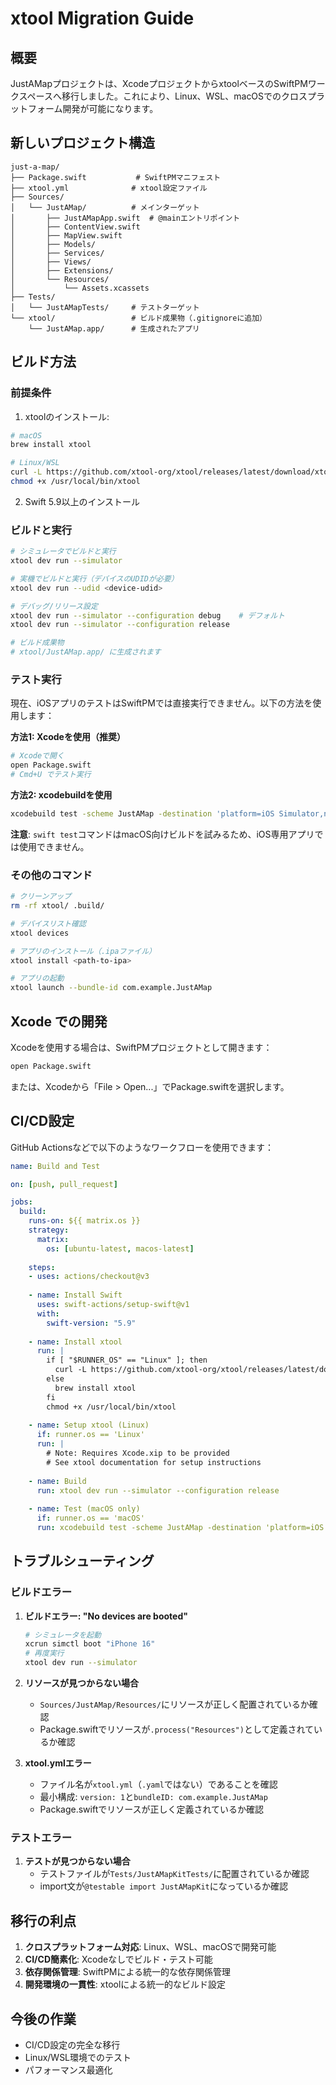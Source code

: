 # xtool Migration Guide

## 概要

JustAMapプロジェクトは、XcodeプロジェクトからxtoolベースのSwiftPMワークスペースへ移行しました。これにより、Linux、WSL、macOSでのクロスプラットフォーム開発が可能になります。

## 新しいプロジェクト構造

```
just-a-map/
├── Package.swift           # SwiftPMマニフェスト
├── xtool.yml              # xtool設定ファイル
├── Sources/
│   └── JustAMap/          # メインターゲット
│       ├── JustAMapApp.swift  # @mainエントリポイント
│       ├── ContentView.swift
│       ├── MapView.swift
│       ├── Models/
│       ├── Services/
│       ├── Views/
│       ├── Extensions/
│       └── Resources/
│           └── Assets.xcassets
├── Tests/
│   └── JustAMapTests/     # テストターゲット
└── xtool/                 # ビルド成果物（.gitignoreに追加）
    └── JustAMap.app/      # 生成されたアプリ
```

## ビルド方法

### 前提条件

1. xtoolのインストール:
```bash
# macOS
brew install xtool

# Linux/WSL
curl -L https://github.com/xtool-org/xtool/releases/latest/download/xtool-linux-x86_64 -o /usr/local/bin/xtool
chmod +x /usr/local/bin/xtool
```

2. Swift 5.9以上のインストール

### ビルドと実行

```bash
# シミュレータでビルドと実行
xtool dev run --simulator

# 実機でビルドと実行（デバイスのUDIDが必要）
xtool dev run --udid <device-udid>

# デバッグ/リリース設定
xtool dev run --simulator --configuration debug    # デフォルト
xtool dev run --simulator --configuration release

# ビルド成果物
# xtool/JustAMap.app/ に生成されます
```

### テスト実行

現在、iOSアプリのテストはSwiftPMでは直接実行できません。以下の方法を使用します：

**方法1: Xcodeを使用（推奨）**
```bash
# Xcodeで開く
open Package.swift
# Cmd+U でテスト実行
```

**方法2: xcodebuildを使用**
```bash
xcodebuild test -scheme JustAMap -destination 'platform=iOS Simulator,name=iPhone 16'
```

**注意**: `swift test`コマンドはmacOS向けビルドを試みるため、iOS専用アプリでは使用できません。

### その他のコマンド

```bash
# クリーンアップ
rm -rf xtool/ .build/

# デバイスリスト確認
xtool devices

# アプリのインストール（.ipaファイル）
xtool install <path-to-ipa>

# アプリの起動
xtool launch --bundle-id com.example.JustAMap
```

## Xcode での開発

Xcodeを使用する場合は、SwiftPMプロジェクトとして開きます：

```bash
open Package.swift
```

または、Xcodeから「File > Open...」でPackage.swiftを選択します。

## CI/CD設定

GitHub Actionsなどで以下のようなワークフローを使用できます：

```yaml
name: Build and Test

on: [push, pull_request]

jobs:
  build:
    runs-on: ${{ matrix.os }}
    strategy:
      matrix:
        os: [ubuntu-latest, macos-latest]
    
    steps:
    - uses: actions/checkout@v3
    
    - name: Install Swift
      uses: swift-actions/setup-swift@v1
      with:
        swift-version: "5.9"
    
    - name: Install xtool
      run: |
        if [ "$RUNNER_OS" == "Linux" ]; then
          curl -L https://github.com/xtool-org/xtool/releases/latest/download/xtool-linux-x86_64 -o /usr/local/bin/xtool
        else
          brew install xtool
        fi
        chmod +x /usr/local/bin/xtool
    
    - name: Setup xtool (Linux)
      if: runner.os == 'Linux'
      run: |
        # Note: Requires Xcode.xip to be provided
        # See xtool documentation for setup instructions
    
    - name: Build
      run: xtool dev run --simulator --configuration release
    
    - name: Test (macOS only)
      if: runner.os == 'macOS'
      run: xcodebuild test -scheme JustAMap -destination 'platform=iOS Simulator,name=iPhone 16'
```

## トラブルシューティング

### ビルドエラー

1. **ビルドエラー: "No devices are booted"**
   ```bash
   # シミュレータを起動
   xcrun simctl boot "iPhone 16"
   # 再度実行
   xtool dev run --simulator
   ```

2. **リソースが見つからない場合**
   - `Sources/JustAMap/Resources/`にリソースが正しく配置されているか確認
   - Package.swiftでリソースが`.process("Resources")`として定義されているか確認

3. **xtool.ymlエラー**
   - ファイル名が`xtool.yml`（`.yaml`ではない）であることを確認
   - 最小構成: `version: 1`と`bundleID: com.example.JustAMap`
   - Package.swiftでリソースが正しく定義されているか確認

### テストエラー

1. **テストが見つからない場合**
   - テストファイルが`Tests/JustAMapKitTests/`に配置されているか確認
   - import文が`@testable import JustAMapKit`になっているか確認

## 移行の利点

1. **クロスプラットフォーム対応**: Linux、WSL、macOSで開発可能
2. **CI/CD簡素化**: Xcodeなしでビルド・テスト可能
3. **依存関係管理**: SwiftPMによる統一的な依存関係管理
4. **開発環境の一貫性**: xtoolによる統一的なビルド設定

## 今後の作業

- CI/CD設定の完全な移行
- Linux/WSL環境でのテスト
- パフォーマンス最適化
